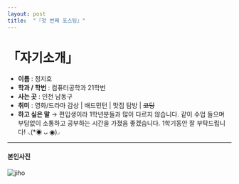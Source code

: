 ```yaml
---
layout: post
title:  "『첫 번째 포스팅』"
---
```

<!-- Heading -->
# 「자기소개」
<!-- Bullet list -->
<!-- Text attrivutes -->
- **이름** : 정지호 
- **학과 / 학번** : 컴퓨터공학과 21학번 
- **사는 곳** : 인천 남동구
- **취미** : 영화/드라마 감상 |  배드민턴 | 맛집 탐방 | ~~코딩~~
- **하고 싶은 말**
 → 편입생이라 1학년분들과 많이 다르지 않습니다. 같이 수업 들으며 부담없이 소통하고 공부하는 시간을 가졌음 좋겠습니다. 1학기동안 잘 부탁드립니다! ⸜(*◉ ᴗ ◉)⸝

<!-- Line -->
---
<!-- Heading -->
#### 본인사진
<!-- Image -->
![jiho](https://user-images.githubusercontent.com/127321491/226169524-1682443b-d3ce-4ddc-93b4-4a0c05459439.jpg)

